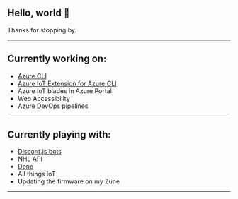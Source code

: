 ## Hello, world :metal:
 Thanks for stopping by.
 ***
## Currently working on:

* [Azure CLI](https://github.com/azure/azure-cli)
* [Azure IoT Extension for Azure CLI](https://github.com/azure/azure-iot-cli-extension)
* Azure IoT blades in Azure Portal
* Web Accessibility
* Azure DevOps pipelines
***
## Currently playing with:
* [Discord.js bots](https://discord.js.org/#/)
* NHL API
* [Deno](https://deno.land/)
* All things IoT
* Updating the firmware on my Zune
***


<!--
**c-ryan-k/c-ryan-k** is a ✨ _special_ ✨ repository because its `README.md` (this file) appears on your GitHub profile.

Here are some ideas to get you started:

- 🔭 I’m currently working on ...
- 🌱 I’m currently learning ...
- 👯 I’m looking to collaborate on ...
- 🤔 I’m looking for help with ...
- 💬 Ask me about ...
- 📫 How to reach me: ...
- 😄 Pronouns: ...
- ⚡ Fun fact: ...
-->
